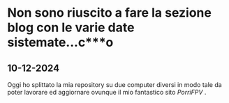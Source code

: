 
# Non sono riuscito a fare la sezione blog con le varie date sistemate...c***o


## 10-12-2024

Oggi ho splittato la mia repository su due computer diversi in modo tale da poter lavorare ed aggiornare ovunque il mio fantastico sito *PorriFPV* .